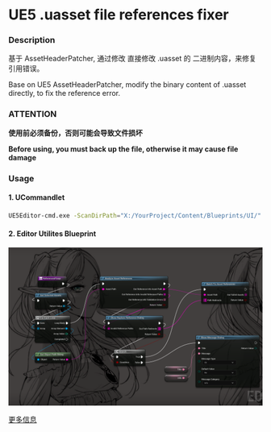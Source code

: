 # UE5 .uasset file references fixer


### Description

基于 AssetHeaderPatcher, 通过修改 直接修改 .uasset 的 二进制内容，来修复引用错误。

Base on UE5 AssetHeaderPatcher, modify the binary content of .uasset directly, to fix the reference error.



### ATTENTION 

**使用前必须备份，否则可能会导致文件损坏**

**Before using, you must back up the file, otherwise it may cause file damage**

### Usage

#### 1. UCommandlet

```sh
UE5Editor-cmd.exe -ScanDirPath="X:/YourProject/Content/Blueprints/UI/" -InvalidRefPath="/Game/UI/Menu/LyraScrollBox" -NewRefPath="/Game/YourProject/Blueprints/UI/LyraScrollBox"
```

#### 2. Editor Utilites Blueprint


![alt text](docs/assets/images/readme_image.png)

[更多信息](https://kisspread.github.io/notes/Tools/05FixReferencesTools.html)